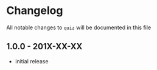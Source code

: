 # Changelog

All notable changes to `quiz` will be documented in this file

## 1.0.0 - 201X-XX-XX

- initial release
